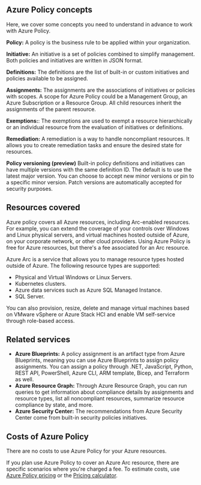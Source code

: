 ## Azure Policy concepts

Here, we cover some concepts you need to understand in advance to work with Azure Policy.

**Policy:** A policy is the business rule to be applied within your organization.

**Initiative:** An initiative is a set of policies combined to simplify management. Both policies and initiatives are written in JSON format.

**Definitions:** The definitions are the list of built-in or custom initiatives and policies available to be assigned.

**Assignments:** The assignments are the associations of initiatives or policies with scopes. A scope for Azure Policy could be a Management Group, an Azure Subscription or a Resource Group. All child resources inherit the assignments of the parent resource.

**Exemptions:**: The exemptions are used to exempt a resource hierarchically or an individual resource from the evaluation of initiatives or definitions.

**Remediation:** A remediation is a way to handle noncompliant resources. It allows you to create remediation tasks and ensure the desired state for resources.

**Policy versioning (preview)** Built-in policy definitions and initiatives can have multiple versions with the same definition ID. The default is to use the latest major version. You can choose to accept new minor versions or pin to a specific minor version. Patch versions are automatically accepted for security purposes.

## Resources covered

Azure policy covers all Azure resources, including Arc-enabled resources. For example, you can extend the coverage of your controls over Windows and Linux physical servers, and virtual machines hosted outside of Azure, on your corporate network, or other cloud providers. Using Azure Policy is free for Azure resources, but there's a fee associated for an Arc resource.

Azure Arc is a service that allows you to manage resource types hosted outside of Azure. The following resource types are supported:

- Physical and Virtual Windows or Linux Servers.
- Kubernetes clusters.
- Azure data services such as Azure SQL Managed Instance.
- SQL Server.

You can also provision, resize, delete and manage virtual machines based on VMware vSphere or Azure Stack HCI and enable VM self-service through role-based access.

## Related services

- **Azure Blueprints:** A policy assignment is an artifact type from Azure Blueprints, meaning you can use Azure Blueprints to assign policy assignments. You can assign a policy through .NET, JavaScript, Python, REST API, PowerShell, Azure CLI, ARM template, Bicep, and Terraform as well.
- **Azure Resource Graph:** Through Azure Resource Graph, you can run queries to get information about compliance details by assignments and resource types, list all noncompliant resources, summarize resource compliance by state, and more.
- **Azure Security Center:** The recommendations from Azure Security Center come from built-in security policies initiatives.

## Costs of Azure Policy

There are no costs to use Azure Policy for your Azure resources.

If you plan use Azure Policy to cover an Azure Arc resource, there are specific scenarios where you're charged a fee. To estimate costs, use [Azure Policy pricing](https://azure.microsoft.com/pricing/details/azure-policy/) or the [Pricing calculator](https://azure.microsoft.com/pricing/calculator/).
